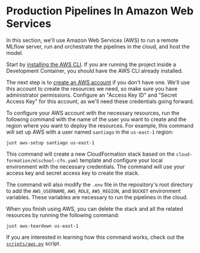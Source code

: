 # Production Pipelines In Amazon Web Services

In this section, we'll use Amazon Web Services (AWS) to run a remote MLflow server, run and orchestrate the pipelines in the cloud, and host the model.

Start by [installing the AWS CLI](https://docs.aws.amazon.com/cli/latest/userguide/getting-started-install.html). If you are running the project inside a Development Container, you should have the AWS CLI already installed.

The next step is to [create an AWS account](https://aws.amazon.com/free/) if you don't have one. We'll use this account to create the resources we need, so make sure you have administrator permissions. Configure an "Access Key ID" and "Secret Access Key" for this account, as we'll need these credentials going forward.

To configure your AWS account with the necessary resources, run the following command with the name of the user you want to create and the region where you want to deploy the resources. For example, this command will set up AWS with a user named `santiago` in the `us-east-1` region:

```shell
just aws-setup santiago us-east-1
```

This command will create a new CloudFormation stack based on the `cloud-formation/mlschool-cfn.yaml` template and configure your local environment with the necessary credentials. The command will use your access key and secret access key to create the stack.

The command will also modify the `.env` file in the repository's root directory to add the `AWS_USERNAME`, `AWS_ROLE`, `AWS_REGION`, and `BUCKET` environment variables. These variables are necessary to run the pipelines in the cloud.

When you finish using AWS, you can delete the stack and all the related resources by running the following command:

```shell
just aws-teardown us-east-1
```

If you are interested in learning how this command works, check out the [`scripts/aws.py`](scripts/aws.py) script.